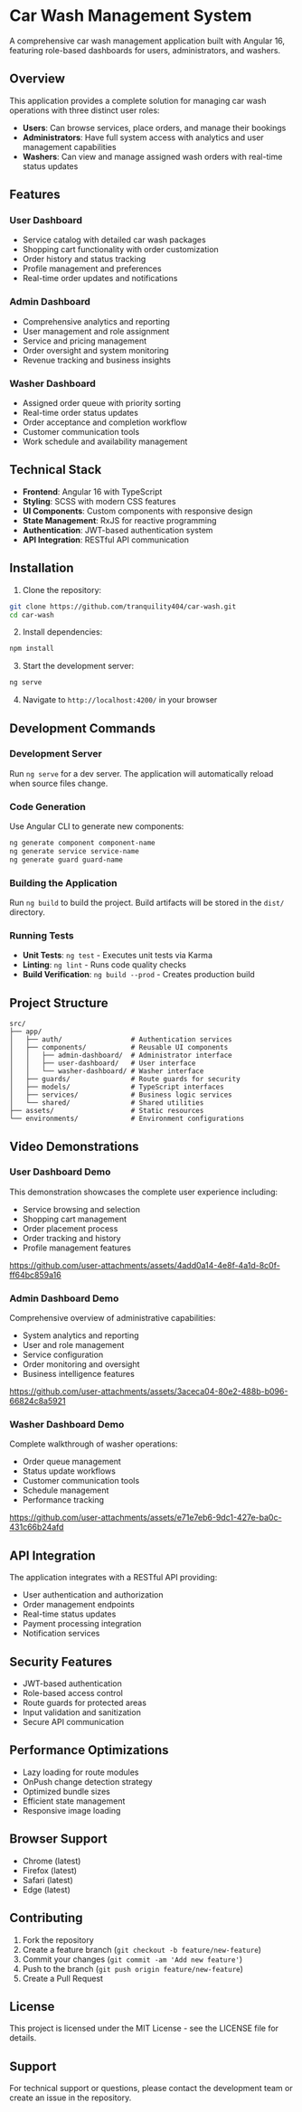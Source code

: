 # Car Wash Management System

A comprehensive car wash management application built with Angular 16, featuring role-based dashboards for users, administrators, and washers.

## Overview

This application provides a complete solution for managing car wash operations with three distinct user roles:

- **Users**: Can browse services, place orders, and manage their bookings
- **Administrators**: Have full system access with analytics and user management capabilities
- **Washers**: Can view and manage assigned wash orders with real-time status updates

## Features

### User Dashboard
- Service catalog with detailed car wash packages
- Shopping cart functionality with order customization
- Order history and status tracking
- Profile management and preferences
- Real-time order updates and notifications

### Admin Dashboard
- Comprehensive analytics and reporting
- User management and role assignment
- Service and pricing management
- Order oversight and system monitoring
- Revenue tracking and business insights

### Washer Dashboard
- Assigned order queue with priority sorting
- Real-time order status updates
- Order acceptance and completion workflow
- Customer communication tools
- Work schedule and availability management

## Technical Stack

- **Frontend**: Angular 16 with TypeScript
- **Styling**: SCSS with modern CSS features
- **UI Components**: Custom components with responsive design
- **State Management**: RxJS for reactive programming
- **Authentication**: JWT-based authentication system
- **API Integration**: RESTful API communication

## Installation

1. Clone the repository:
```bash
git clone https://github.com/tranquility404/car-wash.git
cd car-wash
```

2. Install dependencies:
```bash
npm install
```

3. Start the development server:
```bash
ng serve
```

4. Navigate to `http://localhost:4200/` in your browser

## Development Commands

### Development Server
Run `ng serve` for a dev server. The application will automatically reload when source files change.

### Code Generation
Use Angular CLI to generate new components:
```bash
ng generate component component-name
ng generate service service-name
ng generate guard guard-name
```

### Building the Application
Run `ng build` to build the project. Build artifacts will be stored in the `dist/` directory.

### Running Tests
- **Unit Tests**: `ng test` - Executes unit tests via Karma
- **Linting**: `ng lint` - Runs code quality checks
- **Build Verification**: `ng build --prod` - Creates production build

## Project Structure

```
src/
├── app/
│   ├── auth/                 # Authentication services
│   ├── components/           # Reusable UI components
│   │   ├── admin-dashboard/  # Administrator interface
│   │   ├── user-dashboard/   # User interface
│   │   └── washer-dashboard/ # Washer interface
│   ├── guards/               # Route guards for security
│   ├── models/               # TypeScript interfaces
│   ├── services/             # Business logic services
│   └── shared/               # Shared utilities
├── assets/                   # Static resources
└── environments/             # Environment configurations
```

## Video Demonstrations

### User Dashboard Demo
This demonstration showcases the complete user experience including:
- Service browsing and selection
- Shopping cart management
- Order placement process
- Order tracking and history
- Profile management features

https://github.com/user-attachments/assets/4add0a14-4e8f-4a1d-8c0f-ff64bc859a16

### Admin Dashboard Demo
Comprehensive overview of administrative capabilities:
- System analytics and reporting
- User and role management
- Service configuration
- Order monitoring and oversight
- Business intelligence features

https://github.com/user-attachments/assets/3aceca04-80e2-488b-b096-66824c8a5921

### Washer Dashboard Demo
Complete walkthrough of washer operations:
- Order queue management
- Status update workflows
- Customer communication tools
- Schedule management
- Performance tracking

https://github.com/user-attachments/assets/e71e7eb6-9dc1-427e-ba0c-431c66b24afd

## API Integration

The application integrates with a RESTful API providing:
- User authentication and authorization
- Order management endpoints
- Real-time status updates
- Payment processing integration
- Notification services

## Security Features

- JWT-based authentication
- Role-based access control
- Route guards for protected areas
- Input validation and sanitization
- Secure API communication

## Performance Optimizations

- Lazy loading for route modules
- OnPush change detection strategy
- Optimized bundle sizes
- Efficient state management
- Responsive image loading

## Browser Support

- Chrome (latest)
- Firefox (latest)
- Safari (latest)
- Edge (latest)

## Contributing

1. Fork the repository
2. Create a feature branch (`git checkout -b feature/new-feature`)
3. Commit your changes (`git commit -am 'Add new feature'`)
4. Push to the branch (`git push origin feature/new-feature`)
5. Create a Pull Request

## License

This project is licensed under the MIT License - see the LICENSE file for details.

## Support

For technical support or questions, please contact the development team or create an issue in the repository.

